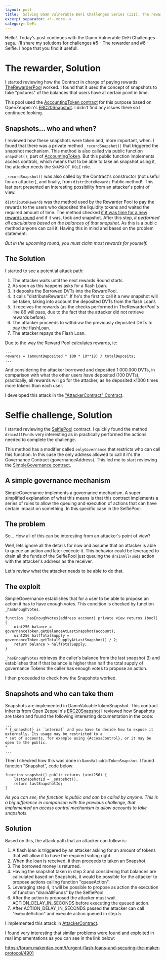 ```yaml
---
layout: post
title:  Solving Damn Vulnerable DeFi Challenges Series (III). The rewarder and Selfie
excerpt_separator: <!--more-->
category: DeFi
---
```


Hello!. Today's post continues with the Damn Vulnerable DeFi Challenges saga. I'll share my solutions for challenges #5 - The rewarder and #6 - Selfie. I hope that you find it useful!.

<!--more-->

# The rewarder, Solution

I started reviewing how the Contract in charge of paying rewards [TheRewarderPool](https://github.com/tinchoabbate/damn-vulnerable-defi/blob/v2.0.0/contracts/the-rewarder/TheRewarderPool.sol) worked. I found that it used the concept of snapshots to take "pictures" of the balances that users have at certain point in time.

This pool used the [AccountingToken contract](https://github.com/tinchoabbate/damn-vulnerable-defi/blob/v2.0.0/contracts/the-rewarder/AccountingToken.sol) for this purpose based on OpenZeppelin's [ERC20Snapshot](https://github.com/OpenZeppelin/openzeppelin-contracts/blob/master/contracts/token/ERC20/extensions/ERC20Snapshot.sol). I didn't find any issues there so I continued looking.

## Snapshots... who and when?

I reviewed how these snapshots were taken and, more important, when. I found that there was a private method `_recordSnapshot()` that triggered the snapshot mechanism. This method is also called via public function `snapshot()`, part of [AccountingToken](https://github.com/tinchoabbate/damn-vulnerable-defi/blob/v2.0.0/contracts/the-rewarder/AccountingToken.sol#L37). But this public function implements access controls, which means that to be able to take an snapshot using it, the attacker needs the `SNAPSHOT_ROLE` role.

`_recordSnapshot()` was also called by the Contract's constructor (not useful for an attacker), and finally,  from `distributeRewards` Public method!. This last part presented an interesting possibility from an attacker's point of view.

`distributeRewards` was the method used by the Rewarder Pool to pay the rewards to the users who deposited the liquidity tokens and waited the required amount of time. The method checked [if it was time for a new rewards round](https://github.com/tinchoabbate/damn-vulnerable-defi/blob/v2.0.0/contracts/the-rewarder/TheRewarderPool.sol#L68) and if it was, took and snapshot. After this step, *it performed all calculations based on the balances of that snapshot*. As this is a
public method anyone can call it. Having this in mind and based on the problem statement:

_But in the upcoming round, you must claim most rewards for yourself._

## The Solution

I started to see a potential attack path:

1. The attacker waits until the next rewards Round starts.
2. As soon as this happens asks for a flash Loan.
3. It deposits the Borrowed DVTs into the RewardPool.
4. It calls "distributeRewards". If he's the first to call it a new snapshot will be
taken, taking into account the deposited DVTs from the flash Loan!.
5. It receives the rewards (as the checks performed in TheRewarderPool's line 86
will pass, due to the fact that the attacker did not retrieve rewards before).
6. The attacker proceeds to withdraw the previously deposited DVTs to pay the flashLoan.
7. The attacker repays the Flash Loan.

Due to the way the Reward Pool calculates rewards, ie:

```
...
rewards = (amountDeposited * 100 * 10**18) / totalDeposits;
...
```

And considering the attacker borrowed and deposited 1.000.000 DVTs, in comparison with what the other users have deposited (100 DVTs), practically, all rewards will go for the attacker, as he deposited x1000 times more tokens than each user.

I developed this attack in the ["AttackerContract" Contract](https://github.com/nahueldsanchez/dvd_brownie/blob/master/the-rewarder/contracts/AttackerContract.sol).

# Selfie challenge, Solution

I started reviewing the [SelfiePool](https://github.com/tinchoabbate/damn-vulnerable-defi/blob/v2.0.0/contracts/selfie/SelfiePool.sol) contract. I quickly found the method `drainAllFunds` very interesting as in practically performed the actions needed to complete the challenge.

This method has a modifier called `onlyGovernance` that restricts who can call this function. In this case the only address allowed to call it it's the Governance Contract
(governanceAddress). This led me to start reviewing the [SimpleGovernance contract](https://github.com/tinchoabbate/damn-vulnerable-defi/blob/v2.0.0/contracts/selfie/SimpleGovernance.sol).

## A simple governance mechanism

SimpleGovernance implements a governance mechanism. A super simplified explanation of
what this means is that this contract implements a series of rules to allow the queuing and execution of actions that can have certain impact on something. In this specific case in the SelfiePool.

## The problem

So... How all of this can be interesting from an attacker's point of view?

Well, lets ignore all the details for now and assume that an attacker is able to queue
an action and later execute it. This behavior could be leveraged to drain all the funds of the SelfiePool just queuing the `drainAllFunds` action with the attacker's address as the receiver.

Let's review what the attacker needs to be able to do that.

## The exploit

SimpleGovernance establishes that for a user to be able to propose an action it has
to have enough votes. This condition is checked by function `_hasEnoughVotes`.

```
function _hasEnoughVotes(address account) private view returns (bool) {
    uint256 balance = governanceToken.getBalanceAtLastSnapshot(account);
    uint256 halfTotalSupply = governanceToken.getTotalSupplyAtLastSnapshot() / 2;
    return balance > halfTotalSupply;
}
```

`_hasEnoughVotes` retrieves the caller's balance from the last snapshot (!) and establishes that if that balance is higher than half the total supply of governance Tokens the caller has enough votes to propose an action.

I then proceeded to check how the Snapshots worked.

## Snapshots and who can take them

Snapshots are implemented in DamnValuableTokenSnapshot. This contract inherits from
Open Zeppelin's [ERC20Snapshot](https://github.com/OpenZeppelin/openzeppelin-contracts/blob/master/contracts/token/ERC20/extensions/ERC20Snapshot.sol)
I reviewed how Snapshots are taken and found the following interesting documentation
in the code:

```
...
* {_snapshot} is `internal` and you have to decide how to expose it externally. Its usage may be restricted to a
* set of accounts, for example using {AccessControl}, or it may be open to the public.
*
...
```

Then I checked how this was done in `DamnValuableTokenSnapshot`. I found function "Snapshot", code below:

```
function snapshot() public returns (uint256) {
    lastSnapshotId = _snapshot();
    return lastSnapshotId;
}
```

*As you can see, the function is public and can be called by anyone. This is a big difference in comparison with the previous challenge, that implemented an access control mechanism to allow accounts to take snapshots.*

## Solution

Based on this, the attack path that an attacker can follow is:

1. A flash loan is triggered by an attacker asking for an amount of tokens that  will
allow it to have the required voting right.
2. When the loan is received, it then proceeds to taken an Snapshot.
3. The borrowed money is returned.
4. Having the snapshot taken in step 3 and considering that balances are calculated
based on Snapshots, it would be possible for the attacker to propose actions calling
function "queueAction".
5. Leveraging step 4, it will be possible to propose as action the execution of
function "drainAllFunds" by the SelfiePool.
6. After the action is proposed the attacker must wait ACTION_DELAY_IN_SECONDS before
executing the queued action.
7. After ACTION_DELAY_IN_SECONDS passed the attacker can call "executeAction" and
execute action queued in step 5.

I implemented this attack in [AttackerContract](https://github.com/nahueldsanchez/dvd_brownie/blob/master/selfie/contracts/AttackerContract.sol).

I found very interesting that similar problems were found and exploited in real implementations as you can see in the link below:

https://forum.makerdao.com/t/urgent-flash-loans-and-securing-the-maker-protocol/4901